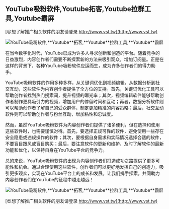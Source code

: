 ## **YouTube吸粉软件,**Youtube**拓客,**Youtube**拉群工具,**Youtube**霸屏**

[😍想了解推广相关软件的朋友请登录 http://www.vst.tw](http://www.vst.tw)

 <center><img src="https://vst.tw/MP4/tuiguang/png/8.png" alt="YouTube吸粉软件,**Youtube**拓客,**Youtube**拉群工具,**Youtube**霸屏"></center>

在当今数字化时代，YouTube已成为许多人寻求创新和创造的平台。随着竞争的日益激烈，内容创作者们需要不断探索新的方法来吸引观众，增加订阅量。正是在这样的背景下，各种YouTube吸粉软件应运而生，成为许多创作者们的得力助手。

YouTube吸粉软件的作用多种多样，从关键词优化到视频编辑，从数据分析到社交互动，这些软件为内容创作者提供了全方位的支持。首先，关键词优化工具可以帮助创作者找到热门搜索词，提升视频的曝光率；其次，视频编辑软件能够帮助创作者制作更具吸引力的视频，增加用户的停留时间和互动；再者，数据分析软件则可以帮助创作者了解自己的受众群体，制定更加精准的内容策略；最后，社交互动软件则可以帮助创作者与粉丝互动，增加粘性和忠诚度。

然而，虽然YouTube吸粉软件为内容创作者们提供了诸多便利，但在选择和使用这些软件时，也需要谨慎对待。首先，要选择正规可靠的软件，避免使用一些存在安全隐患或违规操作的软件；其次，要根据自身需求和实际情况选择合适的软件，不要盲目跟风或盲目购买；最后，要注意软件的更新和维护，及时了解软件的最新功能和优化，以保持自身在YouTube平台的竞争力。

总的来说，YouTube吸粉软件的出现为内容创作者们打造成功之路提供了更多可能性和机会。通过合理使用这些软件，创作者们可以更好地发挥自己的创造力，吸引更多观众，实现在YouTube平台上的成长和发展。让我们携手探索，共同助力内容创作者们在YouTube的征程中越走越远！

 <center><img src="https://vst.tw/MP4/tuiguang/png/3.png" alt="YouTube吸粉软件,**Youtube**拓客,**Youtube**拉群工具,**Youtube**霸屏"></center>

[😍想了解推广相关软件的朋友请登录 http://www.vst.tw](http://www.vst.tw)



